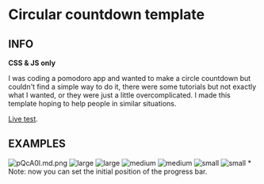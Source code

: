 # Circular countdown template

## INFO

**CSS & JS only**

I was coding a pomodoro app and wanted to make a circle countdown but couldn't find a simple way to do it, there were some tutorials but not exactly what I wanted, or they were just a little overcomplicated. I made this template hoping to help people in similar situations.

[Live test](https://circularcountdownlivetest.vercel.app/).

## EXAMPLES


<img src="https://iili.io/yoS1oB.png" alt="pQcA0l.md.png" border="0">

<img src="https://i.ibb.co/2YC5KZ4/large.png" alt="large">
<img src="https://iili.io/pQ0Kut.gif" alt="large">

<img src="https://i.ibb.co/gvKY5rx/medium.png" alt="medium">
<img src="https://iili.io/pQ1PkB.gif" alt="medium">

<img src="https://i.ibb.co/BqchQsk/small.png" alt="small">
<img src="https://iili.io/pQEGTP.gif" alt="small">
* Note: now you can set the initial position of the progress bar.
